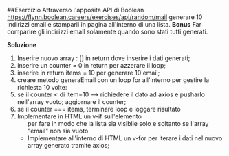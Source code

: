 ##Esercizio
Attraverso l'apposita API di Boolean
https://flynn.boolean.careers/exercises/api/random/mail
generare 10 indirizzi email e stamparli in pagina all'interno di una lista.
**Bonus**
Far comparire gli indirizzi email solamente quando sono stati tutti generati.

**Soluzione**

1. Inserire nuovo array : [] in return dove inserire i dati generati; 
2. inserire un counter = 0 in return per azzerare il loop;
3. inserire in return items = 10 per generare 10 email;
4. creare metodo generaEmail con un loop for all'interno per gestire la richiesta 10 volte:
5. se il counter < di item=10 --> richiedere il dato ad axios e pusharlo nell'array vuoto; aggiornare il counter;
6. se il counter === items, terminare loop e loggare risultato
7. Implementare in HTML un v-if sull'elemento <ul> per fare in modo che la lista sia visibile solo e soltanto se l'array "email" non sia vuoto
8. Implementare all'interno di HTML un v-for per iterare i dati nel nuovo array generato tramite axios;